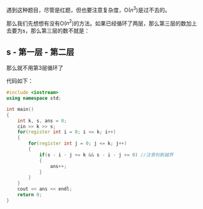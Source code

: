 遇到这种题目，尽管是红题，但也要注意复杂度，O($n^3$)是过不去的。

那么我们先想想有没有O($n^2$)的方法。如果已经循环了两层，那么第三层的数加上去要为s，那么第三层的数不就是：

## s - 第一层 - 第二层

那么就不用第3层循环了

代码如下：

```cpp
#include <iostream>
using namespace std;

int main()
{
    int k, s, ans = 0;
    cin >> k >> s;
    for(register int i = 0; i <= k; i++)
    {
        for(register int j = 0; j <= k; j++)
        {
            if(s - i - j <= k && s - i - j >= 0) //注意判断越界
            {
                ans++;
            }
        }
    }
    cout << ans << endl;
    return 0;
}
```
